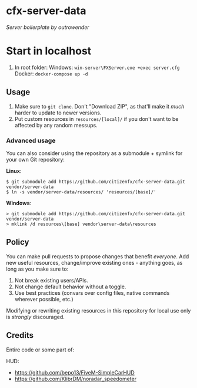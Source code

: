 # cfx-server-data
_Server boilerplate by outrowender_

# Start in localhost

1. In root folder:
Windows:
```win-server\FXServer.exe +exec server.cfg```
Docker:
```docker-compose up -d```

## Usage
1. Make sure to `git clone`. Don't "Download ZIP", as that'll make it _much_ harder to update to newer versions.
2. Put custom resources in `resources/[local]/` if you don't want to be affected by any random messups.

### Advanced usage
You can also consider using the repository as a submodule + symlink for your own Git repository:

**Linux**:
```
$ git submodule add https://github.com/citizenfx/cfx-server-data.git vendor/server-data
$ ln -s vendor/server-data/resources/ 'resources/[base]/'
```

**Windows**:
```
> git submodule add https://github.com/citizenfx/cfx-server-data.git vendor/server-data
> mklink /d resources\[base] vendor\server-data\resources
```

## Policy
You can make pull requests to propose changes that benefit _everyone_. Add new useful resources, change/improve
existing ones - anything goes, as long as you make sure to:

1. Not break existing users/APIs.
2. Not change default behavior without a toggle.
3. Use best practices (convars over config files, native commands wherever possible, etc.)

Modifying or rewriting existing resources in this repository for local use only is _strongly_ discouraged.

## Credits

Entire code or some part of:

HUD:
* https://github.com/bepo13/FiveM-SimpleCarHUD
* https://github.com/KlibrDM/noradar_speedometer